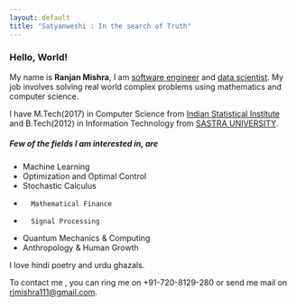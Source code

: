 ```yaml
---
layout: default
title: "Satyanweshi : In the search of Truth"
---
```

### Hello, World!

My name is **Ranjan Mishra**, I am [software engineer](https://en.wikipedia.org/wiki/Software_engineer) and [data scientist](https://en.wikipedia.org/wiki/Data_science). My job involves solving real world complex problems using mathematics and computer science. 

I have M.Tech(2017) in Computer Science from [Indian Statistical Institute](https://en.wikipedia.org/wiki/Indian_Statistical_Institute) and B.Tech(2012) in Information Technology from [SASTRA UNIVERSITY](https://en.wikipedia.org/wiki/Shanmugha_Arts,_Science,_Technology_%26_Research_Academy).

##### Few of the fields I am interested in, are
* 	Machine Learning
* 	Optimization and Optimal Control
* 	Stochastic Calculus
*       Mathematical Finance
*       Signal Processing
* 	Quantum Mechanics & Computing
* 	Anthropology & Human Growth

I love hindi poetry and urdu ghazals.

To contact me , you can ring me on +91-720-8129-280 or send me mail on [rjmishra111@gmail.com](mailto:rjmishra111@gmail.com).

